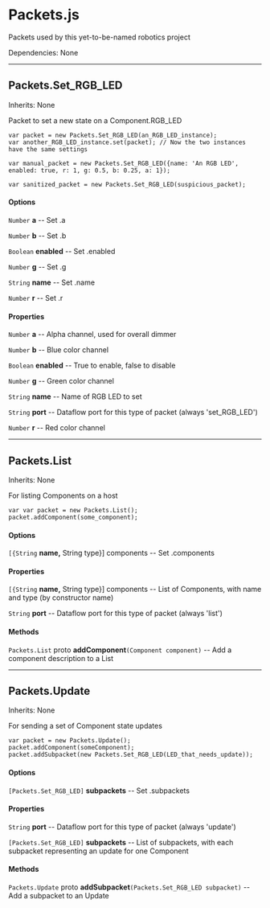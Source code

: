 # Packets.js

Packets used by this yet-to-be-named robotics project

Dependencies: None

---

## Packets.Set_RGB_LED

Inherits: None

Packet to set a new state on a Component.RGB_LED

```
var packet = new Packets.Set_RGB_LED(an_RGB_LED_instance);
var another_RGB_LED_instance.set(packet); // Now the two instances have the same settings

var manual_packet = new Packets.Set_RGB_LED({name: 'An RGB LED', enabled: true, r: 1, g: 0.5, b: 0.25, a: 1});

var sanitized_packet = new Packets.Set_RGB_LED(suspicious_packet);
```

#### Options

`Number` **a** -- Set .a

`Number` **b** -- Set .b

`Boolean` **enabled** -- Set .enabled

`Number` **g** -- Set .g

`String` **name** -- Set .name

`Number` **r** -- Set .r

#### Properties

`Number` **a** -- Alpha channel, used for overall dimmer

`Number` **b** -- Blue color channel

`Boolean` **enabled** -- True to enable, false to disable

`Number` **g** -- Green color channel

`String` **name** -- Name of RGB LED to set

`String` **port** -- Dataflow port for this type of packet (always 'set_RGB_LED')

`Number` **r** -- Red color channel

---

## Packets.List

Inherits: None

For listing Components on a host

```
var var packet = new Packets.List();
packet.addComponent(some_component);
```

#### Options

`[{String` **name,** String type}] components -- Set .components

#### Properties

`[{String` **name,** String type}] components -- List of Components, with name and type (by constructor name)

`String` **port** -- Dataflow port for this type of packet (always 'list')

#### Methods

`Packets.List` proto **addComponent**`(Component component)` -- Add a component description to a List

---

## Packets.Update

Inherits: None

For sending a set of Component state updates

```
var packet = new Packets.Update();
packet.addComponent(someComponent);
packet.addSubpacket(new Packets.Set_RGB_LED(LED_that_needs_update));
```

#### Options

`[Packets.Set_RGB_LED]` **subpackets** -- Set .subpackets

#### Properties

`String` **port** -- Dataflow port for this type of packet (always 'update')

`[Packets.Set_RGB_LED]` **subpackets** -- List of subpackets, with each subpacket representing an update for one Component

#### Methods

`Packets.Update` proto **addSubpacket**`(Packets.Set_RGB_LED subpacket)` -- Add a subpacket to an Update

